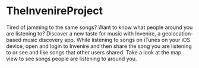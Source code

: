 # TheInvenireProject

Tired of jamming to the same songs? Want to know what people around
you are listening to? Discover a new taste for music with Invenire, a
geolocation-based music discovery app. While listening to songs on
iTunes on your iOS device, open and login to Invenire and then share
the song you are listening to or see and like songs that other users
shared. Take a look at the map view to see songs people are listening
to around you.
